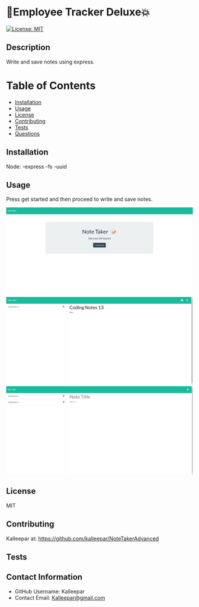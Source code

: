 # 💬Employee Tracker Deluxe💥

[![License: MIT](https://img.shields.io/badge/License-MIT-yellow.svg)](https://opensource.org/licenses/MIT)

## Description
Write and save notes using express.

# Table of Contents 
* [Installation](##-Installation)
* [Usage](##-Usage)
* [License](##-Installation)
* [Contributing](##-Contributing)
* [Tests](##-Tests)
* [Questions](##-Contact-Information)
  
## Installation
Node:
-express
-fs
-uuid

## Usage
Press get started and then proceed to write and save notes.

![Alt text](https://github.com/kalleepar/NoteTakerAdvanced/blob/main/samples/NoteTakerAdvancedSample0.jpg)
![Alt text](https://github.com/kalleepar/NoteTakerAdvanced/blob/main/samples/NoteTakerAdvancedSample1.jpg)
![Alt text](https://github.com/kalleepar/NoteTakerAdvanced/blob/main/samples/NoteTakerAdvancedSample2.jpg)

## License 
MIT

## Contributing 
Kalleepar at:
https://github.com/kalleepar/NoteTakerAdvanced

## Tests


## Contact Information 
* GitHub Username: Kalleepar
* Contact Email: Kalleepar@gmail.com